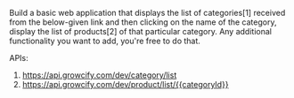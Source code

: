 Build a basic web application that displays the list of categories[1] received from the below-given link and then clicking on the name of the category, display the list of products[2] of that particular category. Any additional functionality you want to add, you're free to do that.

APIs:

1) https://api.growcify.com/dev/category/list
2) https://api.growcify.com/dev/product/list/{{categoryId}}
